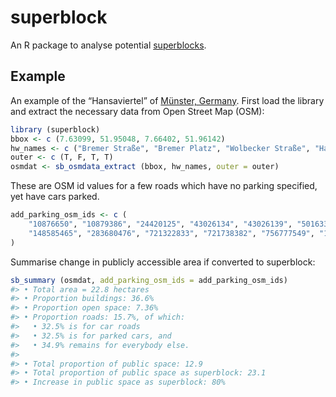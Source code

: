 <!-- README.md is generated from README.Rmd. Please edit that file -->

# superblock

An R package to analyse potential
[superblocks](https://doi.org/10.1016%2Fj.cities.2024.105609).

## Example

An example of the “Hansaviertel” of [Münster,
Germany](https://www.openstreetmap.org/#map=17/51.955569/7.639795).
First load the library and extract the necessary data from Open Street
Map (OSM):

``` r
library (superblock)
bbox <- c (7.63099, 51.95048, 7.66402, 51.96142)
hw_names <- c ("Bremer Straße", "Bremer Platz", "Wolbecker Straße", "Hansaring")
outer <- c (T, F, T, T)
osmdat <- sb_osmdata_extract (bbox, hw_names, outer = outer)
```

These are OSM id values for a few roads which have no parking specified,
yet have cars parked.

``` r
add_parking_osm_ids <- c (
    "10876650", "10879386", "24420125", "43026134", "43026139", "50163329",
    "148585465", "283680476", "721322833", "721738382", "756777549", "1122509887"
)
```

Summarise change in publicly accessible area if converted to superblock:

``` r
sb_summary (osmdat, add_parking_osm_ids = add_parking_osm_ids)
#> • Total area = 22.8 hectares
#> • Proportion buildings: 36.6%
#> • Proportion open space: 7.36%
#> • Proportion roads: 15.7%, of which:
#>   • 32.5% is for car roads
#>   • 32.5% is for parked cars, and
#>   • 34.9% remains for everybody else.
#> 
#> • Total proportion of public space: 12.9
#> • Total proportion of public space as superblock: 23.1
#> • Increase in public space as superblock: 80%
```
